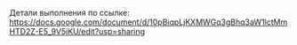 Детали выполнения по ссылке: https://docs.google.com/document/d/10pBiqpLjKXMWGq3gBhq3aW1lctMmHTD2Z-E5_9V5jKU/edit?usp=sharing